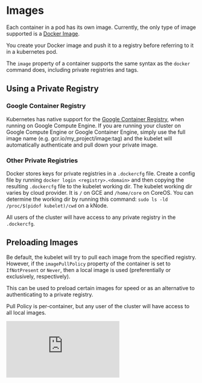 # Images
Each container in a pod has its own image.  Currently, the only type of image supported is a [Docker Image](https://docs.docker.com/userguide/dockerimages/).

You create your Docker image and push it to a registry before referring to it in a kubernetes pod.

The `image` property of a container supports the same syntax as the `docker` command does, including private registries and tags.

## Using a Private Registry

### Google Container Registry
Kubernetes has native support for the [Google Container Registry](https://cloud.google.com/tools/container-registry/), when running on Google Compute Engine.  If you are running your cluster on Google Compute Engine or Google Container Engine, simply use the full image name (e.g. gcr.io/my_project/image:tag) and the kubelet will automatically authenticate and pull down your private image.

### Other Private Registries
Docker stores keys for private registries in a `.dockercfg` file.  Create a config file by running `docker login <registry>.<domain>` and then copying the resulting `.dockercfg` file to the kubelet working dir.
The kubelet working dir varies by cloud provider.  It is `/` on GCE and `/home/core` on CoreOS.  You can determine the working dir by running this command:
`sudo ls -ld /proc/$(pidof kubelet)/cwd` on a kNode.

All users of the cluster will have access to any private registry in the `.dockercfg`.

## Preloading Images

Be default, the kubelet will try to pull each image from the specified registry.
However, if the `imagePullPolicy` property of the container is set to `IfNotPresent` or `Never`,
then a local image is used (preferentially or exclusively, respectively).

This can be used to preload certain images for speed or as an alternative to authenticating to a private registry.

Pull Policy is per-container, but any user of the cluster will have access to all local images.


[![Analytics](https://kubernetes-site.appspot.com/UA-36037335-10/GitHub/docs/images.md?pixel)]()
